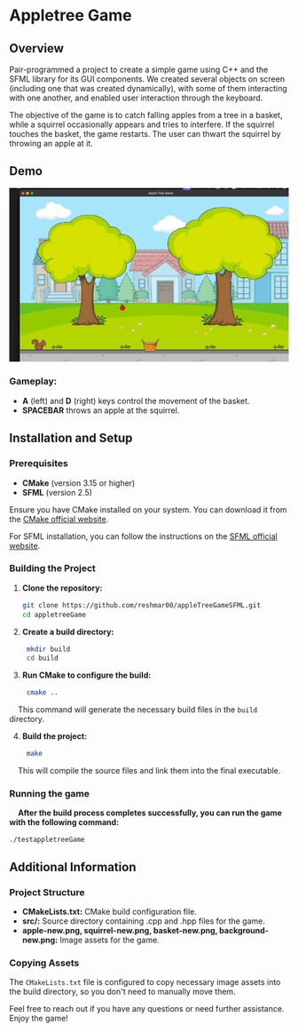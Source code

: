 # Appletree Game

## Overview

Pair-programmed a project to create a simple game using C++ and the SFML library for its GUI components. We created several objects on screen (including one that was created dynamically), with some of them interacting with one another, and enabled user interaction through the keyboard.

The objective of the game is to catch falling apples from a tree in a basket, while a squirrel occasionally appears and tries to interfere. If the squirrel touches the basket, the game restarts. The user can thwart the squirrel by throwing an apple at it.

## Demo

![Demo](./appleTreeGameDemo.gif)

### Gameplay:
- **A** (left) and **D** (right) keys control the movement of the basket.
- **SPACEBAR** throws an apple at the squirrel.

## Installation and Setup

### Prerequisites

- **CMake** (version 3.15 or higher)
- **SFML** (version 2.5)

Ensure you have CMake installed on your system. You can download it from the [CMake official website](https://cmake.org/download/).

For SFML installation, you can follow the instructions on the [SFML official website](https://www.sfml-dev.org/download.php).

### Building the Project

1. **Clone the repository:**

   ```sh
   git clone https://github.com/reshmar00/appleTreeGameSFML.git
   cd appletreeGame

2. **Create a build directory:**

   ```sh
    mkdir build
    cd build

3. **Run CMake to configure the build:**

   ```sh
    cmake ..

&nbsp;&nbsp;&nbsp; This command will generate the necessary build files in the `build` directory.

4. **Build the project:**

   ```sh
    make

&nbsp;&nbsp;&nbsp; This will compile the source files and link them into the final executable.

### Running the game

&nbsp;&nbsp;&nbsp; **After the build process completes successfully, you can run the game with the following command:**

  ```
  ./testappletreeGame
  ```

## Additional Information
### Project Structure


- **CMakeLists.txt:** CMake build configuration file.
- **src/:** Source directory containing .cpp and .hpp files for the game.
- **apple-new.png, squirrel-new.png, basket-new.png, background-new.png:** Image assets for the game.


### Copying Assets
The `CMakeLists.txt` file is configured to copy necessary image assets into the build directory, so you don't need to manually move them.


Feel free to reach out if you have any questions or need further assistance. Enjoy the game!
